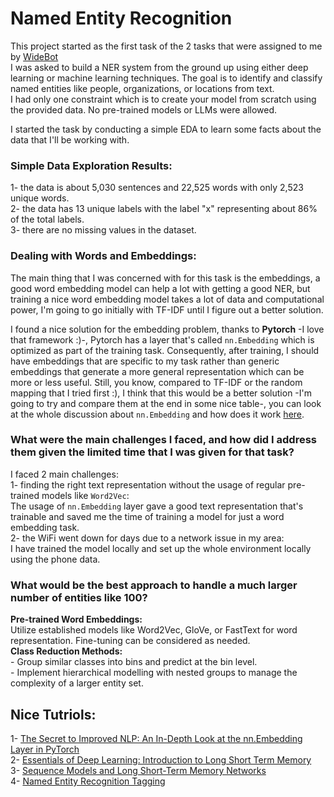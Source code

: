 # Named Entity Recognition

This project started as the first task of the 2 tasks that were assigned to me by [WideBot](https://widebot.net/)<br>
I was asked to build a NER system from the ground up using either deep learning or machine learning techniques. The goal is to identify and classify named entities like people, organizations, or locations from text.<br>
I had only one constraint which is to create your model from scratch using the provided data. No pre-trained models or LLMs were allowed.<br>

I started the task by conducting a simple EDA to learn some facts about the data that I'll be working with.<br>
### Simple Data Exploration Results:

1- the data is about 5,030 sentences and 22,525 words with only 2,523 unique words.<br>
2- the data has 13 unique labels with the label "x" representing about 86% of the total labels.<br>
3- there are no missing values in the dataset.<br>

### Dealing with Words and Embeddings:

The main thing that I was concerned with for this task is the embeddings, a good word embedding model can help a lot with getting a good NER, but training a nice word embedding model takes a lot of data and computational power, I'm going to go initially with TF-IDF until I figure out a better solution.

I found a nice solution for the embedding problem, thanks to **Pytorch** -I love that framework :)-, Pytorch has a layer that's called `nn.Embedding` which is optimized as part of the training task. Consequently, after training, I should have embeddings that are specific to my task rather than generic embeddings that generate a more general representation which can be more or less useful. Still, you know, compared to TF-IDF or the random mapping that I tried first :), I think that this would be a better solution -I'm going to try and compare them at the end in some nice table-, you can look at the whole discussion about `nn.Embedding` and how does it work [here](https://discuss.pytorch.org/t/how-does-nn-embedding-work/88518).


### What were the main challenges I faced, and how did I address them given the limited time that I was given for that task?<br>
I faced 2 main challenges:<br>
1- finding the right text representation without the usage of regular pre-trained models like `Word2Vec`:<br>
The usage of `nn.Embedding` layer gave a good text representation that's trainable and saved me the time of training a model for just a word embedding task.<br>
2- the WiFi went down for days due to a network issue in my area:<br>
I have trained the model locally and set up the whole environment locally using the phone data.

### What would be the best approach to handle a much larger number of entities like 100?<br>
**Pre-trained Word Embeddings:**<br>
Utilize established models like Word2Vec, GloVe, or FastText for word representation. Fine-tuning can be considered as needed.<br>
**Class Reduction Methods:**<br>
        - Group similar classes into bins and predict at the bin level.<br>
        - Implement hierarchical modelling with nested groups to manage the complexity of a larger entity set.
        
## Nice Tutriols:
1- [The Secret to Improved NLP: An In-Depth Look at the nn.Embedding Layer in PyTorch](http://webcache.googleusercontent.com/search?q=cache:https://towardsdatascience.com/the-secret-to-improved-nlp-an-in-depth-look-at-the-nn-embedding-layer-in-pytorch-6e901e193e16&strip=0&vwsrc=1&referer=medium-parser)<br>
2- [Essentials of Deep Learning: Introduction to Long Short Term Memory](https://www.analyticsvidhya.com/blog/2017/12/fundamentals-of-deep-learning-introduction-to-lstm/)<br>
3- [Sequence Models and Long Short-Term Memory Networks](https://pytorch.org/tutorials/beginner/nlp/sequence_models_tutorial.html)<br>
4- [Named Entity Recognition Tagging](https://cs230.stanford.edu/blog/namedentity/)<br>
